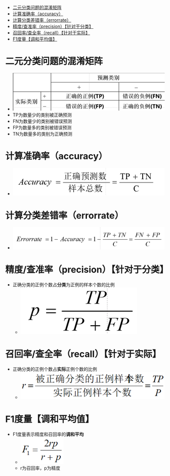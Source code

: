 <!-- START doctoc generated TOC please keep comment here to allow auto update -->
<!-- DON'T EDIT THIS SECTION, INSTEAD RE-RUN doctoc TO UPDATE -->

- [二元分类问题的混淆矩阵](#%E4%BA%8C%E5%85%83%E5%88%86%E7%B1%BB%E9%97%AE%E9%A2%98%E7%9A%84%E6%B7%B7%E6%B7%86%E7%9F%A9%E9%98%B5)
- [计算准确率（accuracy）](#%E8%AE%A1%E7%AE%97%E5%87%86%E7%A1%AE%E7%8E%87accuracy)
- [计算分类差错率（errorrate）](#%E8%AE%A1%E7%AE%97%E5%88%86%E7%B1%BB%E5%B7%AE%E9%94%99%E7%8E%87errorrate)
- [精度/查准率（precision）【针对于分类】](#%E7%B2%BE%E5%BA%A6%E6%9F%A5%E5%87%86%E7%8E%87precision%E9%92%88%E5%AF%B9%E4%BA%8E%E5%88%86%E7%B1%BB)
- [召回率/查全率（recall）【针对于实际】](#%E5%8F%AC%E5%9B%9E%E7%8E%87%E6%9F%A5%E5%85%A8%E7%8E%87recall%E9%92%88%E5%AF%B9%E4%BA%8E%E5%AE%9E%E9%99%85)
- [F1度量【调和平均值】](#f1%E5%BA%A6%E9%87%8F%E8%B0%83%E5%92%8C%E5%B9%B3%E5%9D%87%E5%80%BC)

<!-- END doctoc generated TOC please keep comment here to allow auto update -->

# 二元分类问题的混淆矩阵

- ![image-20231230114259119](src/image-20231230114259119.png)
- TP为数量少的类别被正确预测
- FN为数量少的类别被错误预测
- FP为数量多的类别被错误预测
- TN为数量多的类别为正确预测

# 计算准确率（accuracy）

- ![image-20231230114553140](src/image-20231230114553140.png)

# 计算分类差错率（errorrate）

- ![image-20231230114621014](src/image-20231230114621014.png)

# 精度/查准率（precision）【针对于分类】

- 正确分类的正例个数占**分类**为正例的样本个数的比例
  - ![image-20231230114717538](src/image-20231230114717538.png)

# 召回率/查全率（recall）【针对于实际】

- 正确分类的正例个数占**实际**正例个数的比例
  - ![image-20231230114823186](src/image-20231230114823186.png)

# F1度量【调和平均值】

- F1度量表示精度和召回率的**调和平均**
  - ![image-20231230114904660](src/image-20231230114904660.png)
  - r为召回率，p为精度